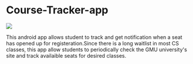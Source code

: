 # Course-Tracker-app
![](app.gif)

This android app allows student to track and get notification when a seat has opened up for registeration.Since there is a long waitlist in most CS classes, this app allow students to periodically check the GMU university's site and track availaible seats for desired classes. 

